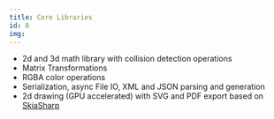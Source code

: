 ```yaml
---
title: Core Libraries
id: 0
img:
---
```


* 2d and 3d math library with collision detection operations
* Matrix Transformations
* RGBA color operations
* Serialization, async File IO, XML and JSON parsing and generation
* 2d drawing (GPU accelerated) with SVG and PDF export based on [SkiaSharp](https://github.com/mono/SkiaSharp)

